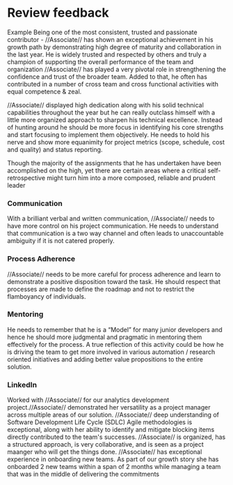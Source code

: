# Review feedback

Example
Being one of the most consistent, trusted and passionate contributor - //Associate// has shown an exceptional achievement in his growth path by demonstrating high degree of maturity and collaboration  in the last year. He is widely trusted and respected by others and truly a champion of supporting the overall performance of the team and organization  //Associate// has played a very pivotal role in strengthening the confidence and trust of the broader team. Added to that, he often has contributed in a number of cross team and cross functional activities with equal competence & zeal.

//Associate// displayed high dedication along with his solid technical capabilities throughout the year but he can really outclass himself with a little more organized approach to sharpen his technical excellence. Instead of hunting around he should be more focus in identifying his core strengths and start focusing to implement them objectively. He needs to hold his nerve and show more equanimity for project metrics (scope, schedule, cost and quality) and status reporting.  

Though the majority of the assignments that he has undertaken have been accomplished on the high, yet there are certain areas where a critical self-retrospective might turn him into a more composed, reliable and prudent leader

### Communication
With a brilliant verbal and written communication, //Associate// needs to have more control on his project communication.  He needs to understand that communication is a two way channel and often leads to unaccountable ambiguity if it is not catered properly.
### Process Adherence
//Associate// needs to be more careful for process adherence and learn to demonstrate a positive disposition toward the task. He should respect that processes are made to define the roadmap and not to restrict the flamboyancy of individuals.
### Mentoring
He needs to remember that he is a “Model” for many junior developers and hence he should more judgmental and pragmatic in mentoring them effectively for the process. A true reflection of this activity could be how he is driving the team to get more involved in various automation / research oriented initiatives and adding better value propositions to the entire solution.


### LinkedIn

Worked with //Associate// for our analytics development project.//Associate// demonstrated her versatility as a project manager across multiple areas of our solution. //Associate// deep understanding of Software Development Life Cycle (SDLC) Agile methodologies is exceptional, along with her ability to identify and mitigate blocking items directly contributed to the team's successes. //Associate// is organized, has a structured approach, is very collaborative, and is seen as a project maanger who will get the things done. //Associate// has exceptional experience in onboarding new teams. As part of our growth story she has onboarded 2 new teams within a span of 2 months while managing a team that was in the middle of delivering the commitments
